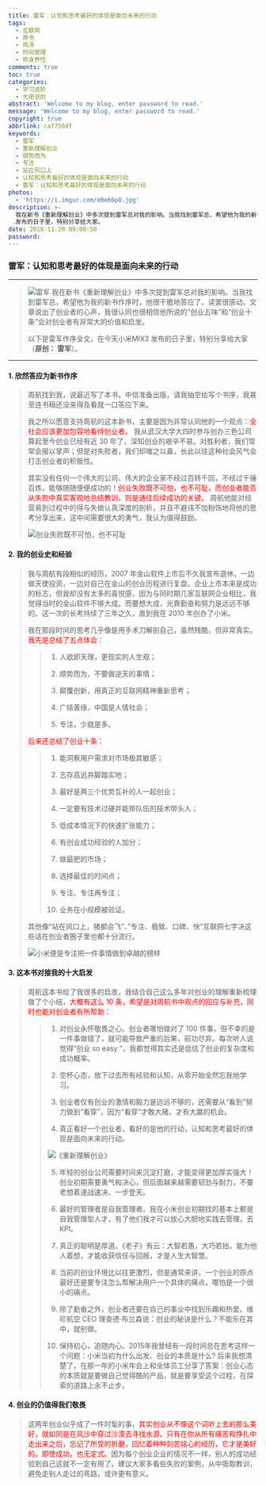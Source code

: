 ```yaml
---
title: 雷军：认知和思考最好的体现是面向未来的行动
tags:
  - 互联网
  - 荐书
  - 鸡汤
  - 时间管理
  - 修身养性
comments: true
toc: true
categories:
  - 学习进阶
  - 大佬说的
abstract: 'Welcome to my blog, enter password to read.'
message: 'Welcome to my blog, enter password to read.'
copyright: true
abbrlink: caf756df
keywords:
  - 雷军
  - 重新理解创业
  - 顺势而为
  - 专注
  - 站在风口上
  - 认知和思考最好的体现是面向未来的行动
  - 雷军：认知和思考最好的体现是面向未来的行动
photos:
  - 'https://i.imgur.com/eBe66pO.jpg'
description: >-
  我在新书《重新理解创业》中多次提到雷军总对我的影响。当我找到雷军总，希望他为我的新书作序时，他很干脆地答应了。读罢很感动，文章说出了创业者的心声，我很认同也很相信他所说的“创业五味”和“创业十条”会对创业者有非常大的价值和启发。以下是雷军作序全文，在今天小米MIX3
  发布的日子里，特别分享给大家。
date: 2018-11-20 09:00:50
password:
---
```

<script type="text/javascript" src="/js/src/bai.js"></script>

### 雷军：认知和思考最好的体现是面向未来的行动
---
> ![雷军](https://i.imgur.com/B8I2eui.png)
> 我在新书《重新理解创业》中多次提到雷军总对我的影响。当我找到雷军总，希望他为我的新书作序时，他很干脆地答应了。读罢很感动，文章说出了创业者的心声，我很认同也很相信他所说的“创业五味”和“创业十条”会对创业者有非常大的价值和启发。
>
> 以下是雷军作序全文，在今天小米MIX3 发布的日子里，特别分享给大家（**原创： 雷军**）。

---
#### 1. 欣然答应为新书作序
> 周航找到我，说最近写了本书，中信准备出版，请我抽空给写个书序，我甚至连书稿还没来得及看就一口答应下来。
>
> 我之所以愿意支持周航的这本新书，主要是因为非常认同他的一个观点：<font color="red">全社会应该更加包容地看待创业者。</font> 我从武汉大学大四时参与创办三色公司算起至今创业已经有近 30 年了，深知创业的艰辛不易。对胜利者，我们常常会报以掌声；但是对失败者，我们却嗤之以鼻，长此以往这种社会风气会打击创业者的积极性。
>
> 其实没有任何一个伟大的公司、伟大的企业家不经过百转千回，不经过千锤百炼，能够随随便便成功的！<font color="red">创业失败既不可怕，也不可耻，而创业者能否从失败中真实客观地总结教训，则是通往后续成功的关键。</font> 周航他能对经营易到过程中的得与失做认真深度的剖析，并且不避讳不加粉饰地将他的思考分享出来，这中间需要很大的勇气，我认为值得鼓励。
>
> ![创业失败既不可怕，也不可耻](https://i.imgur.com/TdkZL33.png)

#### 2. 我的创业史和经验
> 我与周航有段相似的经历，2007 年金山软件上市后不久我宣布退休，一边做天使投资，一边对自己在金山的创业历程进行复盘。企业上市本来是成功的标志，但我却没有太多的喜悦感，因为与同时期几家互联网企业相比，我觉得当时的金山软件不够大成。而要想大成，光靠勤奋和努力是远远不够的。这一次的长考持续了三年之久，直到我在 2010 年创办了小米。
>
> 我在那段时间的思考几乎像是用手术刀解剖自己，虽然残酷，但非常真实。<font color="red">我先是总结了五点体会：</font>
>
>> 1. 人欲即天理，更现实的人生观；
>>
>> 2. 顺势而为，不要做逆天的事情；
>>
>> 3. 颠覆创新，用真正的互联网精神重新思考；
>>
>> 4. 广结善缘，中国是人情社会；
>>
>> 5. 专注，少就是多。
>
> <font color="red">后来还总结了创业十条：</font>
>
>> 1. 能洞察用户需求对市场极其敏感；
>>
>> 2. 志存高远并脚踏实地；
>>
>> 3. 最好是两三个优势互补的人一起创业；
>>
>> 4. 一定要有技术过硬并能带队伍的技术带头人；
>>
>> 5. 低成本情况下的快速扩张能力；
>>
>> 6. 有创业成功经验的人加分；
>>
>> 7. 做最肥的市场；
>>
>> 8. 选择最佳的时间点；
>>
>> 9. 专注、专注再专注；
>>
>> 10. 业务在小规模被验证。
>
> 其他像“站在风口上，猪都会飞”、”专注、极致、口碑、快”互联网七字决这些话在创业者圈子里也都十分流行。
>
> ![小米便是专注把一件事情做到卓越的榜样](https://i.imgur.com/mejzxVG.png)

#### 3. 这本书对接我的十大启发
> 周航这本书给了我很多的启发，我结合自己这么多年对创业的理解重新梳理做了个小结，<font color="red">大概有这么 10 条，希望是对周航书中观点的回应与补充，同时也能对创业者有所帮助：</font>
>
>> 1. 对创业永怀敬畏之心。创业者哪怕做对了 100 件事，但不幸的是一件事做错了，就可能导致严重的后果，前功尽弃。每次听人说觉得“创业 so easy ”，我都觉得其实还是低估了创业的复杂度和成功概率。
>>
>> 2. 空杯心态，放下过去所有经验和认知，从零开始全然忘我地学习。
>>
>> 3. 创业者仅有创业的激情和毅力是远远不够的，还需要从“看到”努力做到“看穿”，因为“看穿”才敢大赌，才有大赢的机会。
>>
>> 4. 真正看好一个创业者，看好的是他的行动，认知和思考最好的体现是面向未来的行动。
>>
>> ![《重新理解创业》](https://i.imgur.com/u1liDdS.png)
>>
>> 5. 年轻的创业公司需要时间来沉淀打磨，才能变得更加厚实强大！创业初期需要勇气和决心，但后面越来越需要韧劲与耐力，不要老想着速战速决、一步登天。
>>
>> 6. 最好的管理者是自我管理者。我在小米创业初期找的基本上都是自我管理型人才，有了他们我才可以放心大胆地实践去管理，去 KPI。
>>
>> 7. 真正的聪明是厚道。《老子》有云：大智若愚，大巧若拙。能为他人着想，才能收获信任与回报，才是人生大智慧。
>>
>> 8. 当前的创业环境比以往更激烈，但是通常来讲，一个创业的原点最好还是要专注怎么帮解决用户一个具体的痛点，哪怕是一个很小的痛点。
>>
>> 9. 除了勤奋之外，创业者还要在自己的事业中找到乐趣和热爱。维珍航空 CEO 理查德·布兰森说：创业的秘诀是什么？不能乐在其中，就别做。
>>
>> 10. 保持初心，追随内心。2015年我曾经有一段时间总在思考这样一个问题：小米当初为什么出发、创业的本质是什么? 后来我想清楚了，在那一年的小米年会上和全体员工分享了答案：创业心态的本质就是要做自己觉得酷的产品，就是要享受这个过程，在探索的道路上永不止步。

#### 4. 创业的仍值得我们敬畏
> 这两年创业似乎成了一件时髦的事，<font color="red">其实创业从不像这个词听上去的那么美好，就如同是在风沙中穿过沙漠去寻找水源，只有在你从所有痛苦和挣扎中走出来之后，忘记了所受的折磨，回忆着种种刻苦铭心的经历，它才是美好的。即使成功，也无定式。</font>因为每个创业企业的情况不一样，别人的成功经验到自己这就不一定有用了。建议大家多看些失败的案例，从中吸取教训，避免走别人走过的弯路，或许更有意义。

